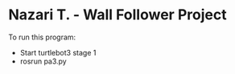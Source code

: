 # Nazari T. - Wall Follower Project

To run this program: 
- Start turtlebot3 stage 1
- rosrun pa3.py

